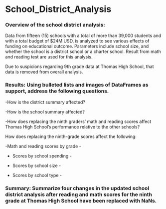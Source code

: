 # School_District_Analysis
### Overview of the school district analysis:

Data from fifteen (15) schools with a total of more than 39,000 students and with a total budget of $24M USD, is analyzed to see various effects of funding on educational outcome. Parameters include school size, and whether the school is a district school or a charter school. Result from math and reading test are used for this analysis.

Due to suspicions regarding 9th grade data at Thomas High School, that data is removed from overall analysis.

### Results: Using bulleted lists and images of DataFrames as support, address the following questions.

 -How is the district summary affected? 

-How is the school summary affected? 

-How does replacing the ninth graders’ math and reading scores affect Thomas High School’s performance relative to the other schools? 

How does replacing the ninth-grade scores affect the following:

-Math and reading scores by grade - 

- Scores by school spending - 

- Scores by school size - 

- Scores by school type - 

### Summary: Summarize four changes in the updated school district analysis after reading and math scores for the ninth grade at Thomas High School have been replaced with NaNs.
